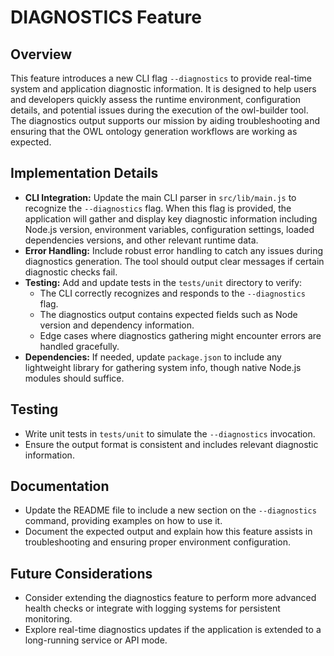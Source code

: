 # DIAGNOSTICS Feature

## Overview
This feature introduces a new CLI flag `--diagnostics` to provide real-time system and application diagnostic information. It is designed to help users and developers quickly assess the runtime environment, configuration details, and potential issues during the execution of the owl-builder tool. The diagnostics output supports our mission by aiding troubleshooting and ensuring that the OWL ontology generation workflows are working as expected.

## Implementation Details
- **CLI Integration:** Update the main CLI parser in `src/lib/main.js` to recognize the `--diagnostics` flag. When this flag is provided, the application will gather and display key diagnostic information including Node.js version, environment variables, configuration settings, loaded dependencies versions, and other relevant runtime data.
- **Error Handling:** Include robust error handling to catch any issues during diagnostics generation. The tool should output clear messages if certain diagnostic checks fail.
- **Testing:** Add and update tests in the `tests/unit` directory to verify:
  - The CLI correctly recognizes and responds to the `--diagnostics` flag.
  - The diagnostics output contains expected fields such as Node version and dependency information.
  - Edge cases where diagnostics gathering might encounter errors are handled gracefully.
- **Dependencies:** If needed, update `package.json` to include any lightweight library for gathering system info, though native Node.js modules should suffice.

## Testing
- Write unit tests in `tests/unit` to simulate the `--diagnostics` invocation.
- Ensure the output format is consistent and includes relevant diagnostic information.

## Documentation
- Update the README file to include a new section on the `--diagnostics` command, providing examples on how to use it.
- Document the expected output and explain how this feature assists in troubleshooting and ensuring proper environment configuration.

## Future Considerations
- Consider extending the diagnostics feature to perform more advanced health checks or integrate with logging systems for persistent monitoring.
- Explore real-time diagnostics updates if the application is extended to a long-running service or API mode.
